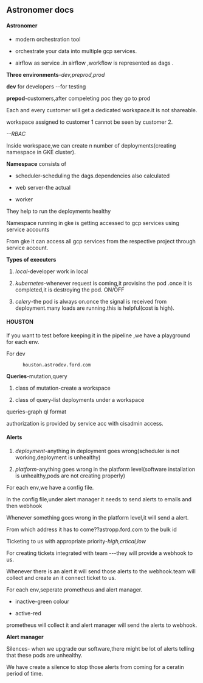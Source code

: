 ## Astronomer docs

#### Astronomer

- modern orchestration tool

- orchestrate your data into multiple gcp services.

-  airflow as service .in airflow ,workflow is represented as dags .


**Three environments**-*dev,preprod,prod*

 **dev** for developers --for testing

 **prepod**-customers,after compeleting poc they go to prod

Each and every customer will get a dedicated workspace.it is not shareable.

 workspace assigned to customer 1 cannot be seen by customer 2.

*--RBAC*

Inside workspace,we can create n number of deployments(creating namespace in GKE cluster). 

**Namespace** consists of

-  scheduler-scheduling the dags.dependencies also calculated

-  web server-the actual 

-  worker

They help to run the deployments healthy

Namespace running in gke is getting accessed to gcp services using service accounts

From gke it can access all gcp services from the respective project through service account.

**Types of executers**

 1. *local*-developer work in local

 2. *kubernetes*-whenever request is coming,it provisins the pod .once it is completed,it is destroying the pod. ON/OFF 
 
 3. *celery*-the pod is always on.once the signal is received from deployment.many loads are running.this is helpful(cost is high).

#### HOUSTON

 If you want to test before keeping it in the pipeline ,we have a playground for each env.

For dev 

          houston.astrodev.ford.com 

**Queries**-mutation,query

   1. class of mutation-create a workspace

   2. class of query-list deployments under a workspace

queries-graph ql format

authorization is provided by service acc with cisadmin access.

#### Alerts

 1. *deployment*-anything in deployment goes wrong(scheduler is not working,deployment is unhealthy)

 2. *platform*-anything goes wrong in the platform level(software installation is unhealthy,pods are not creating properly)

For each env,we have a config file.

  In the config file,under alert manager it needs to send alerts to emails and then webhook

  Whenever something goes wrong in the platform level,it will send a alert.

  From which address it has to come??astropp.ford.com to the bulk id

  Ticketing to us with appropriate priority-*high,crtical,low*

  For creating tickets integrated with team ---they will provide a webhook to us.

  Whenever there is an alert it will send those alerts to the webhook.team will collect and create an it connect ticket to us.

For each env,seperate prometheus and alert manager.

  - inactive-green colour

  - active-red 
  
prometheus will collect it and alert manager will send the alerts to webhook.

**Alert manager**

 Silences- when we upgrade our software,there might be lot of alerts telling that these pods are unhealthy.

 We have create a silence to stop those alerts from coming for a ceratin period of time.